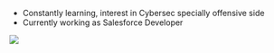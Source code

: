 

- Constantly learning, interest in Cybersec specially offensive side
- Currently working as Salesforce Developer

![](giphy.gif)

